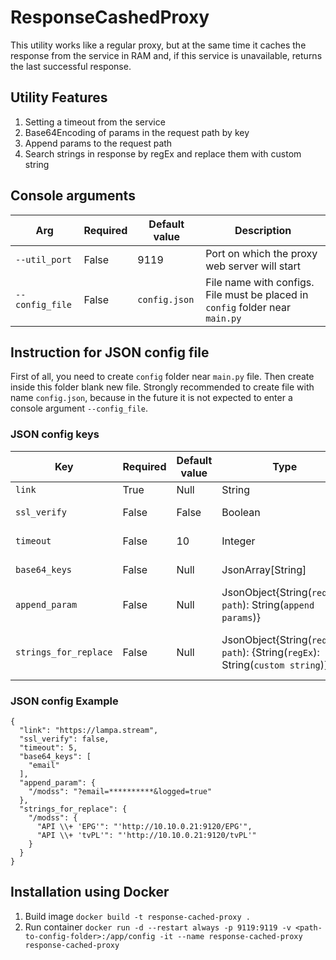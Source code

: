 # ResponseCashedProxy

This utility works like a regular proxy, but at the same time it caches the response from the service in RAM and,
if this service is unavailable, returns the last successful response.

## Utility Features

1. Setting a timeout from the service
2. Base64Encoding of params in the request path by key
3. Append params to the request path
4. Search strings in response by regEx and replace them with custom string

## Console arguments

Arg | Required | Default value | Description
-|-|-|-
`--util_port` | False | 9119 | Port on which the proxy web server will start
`--config_file` | False | `config.json` | File name with configs. File must be placed in `config` folder near `main.py`

## Instruction for JSON config file

First of all, you need to create `config` folder near `main.py` file.
Then create inside this folder blank new file. Strongly recommended to create file with name `config.json`,
because in the future it is not expected to enter a console argument `--config_file`.

### JSON config keys

Key | Required | Default value | Type | Description | Example
-|-|-|-|-|-
`link` | True | Null | String | Link to service | `"link": "https://<host>"`
`ssl_verify` | False | False | Boolean | Ignore SSL verify | `"ssl_verify": false`
`timeout` | False | 10 | Integer | Timeout from service | `"timeout": 2`
`base64_keys` | False | Null | JsonArray\[String] | Param keys for base64Encoding | `"base64_keys": ["email"]`
`append_param` | False | Null | JsonObject{String(`request path`): String(`append params`)} | Append params to the request path | `"append_param": {"/modss": "?email=*****&logged=true"}`
`strings_for_replace` | False | Null | JsonObject{String(`request path`): {String(`regEx`): String(`custom string`)}} | Request path where need to set a custom string by regEx | `"strings_for_replace": {"/modss": {"API \\+ 'EPG'": "'http://10.10.0.21:9120/EPG'", "API \\+ 'tvPL'": "'http://10.10.0.21:9120/tvPL'"}`

### JSON config Example

```
{
  "link": "https://lampa.stream",
  "ssl_verify": false,
  "timeout": 5,
  "base64_keys": [
    "email"
  ],
  "append_param": {
    "/modss": "?email=**********&logged=true"
  },
  "strings_for_replace": {
    "/modss": {
      "API \\+ 'EPG'": "'http://10.10.0.21:9120/EPG'",
      "API \\+ 'tvPL'": "'http://10.10.0.21:9120/tvPL'"
    }
  }
}
```

## Installation using Docker

1. Build image `docker build -t response-cached-proxy .`
2. Run container ```docker run -d
   --restart always
   -p 9119:9119
   -v <path-to-config-folder>:/app/config
   -it
   --name response-cached-proxy
   response-cached-proxy```